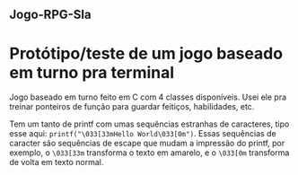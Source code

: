 ## Jogo-RPG-Sla
# Protótipo/teste de um jogo baseado em turno pra terminal

Jogo baseado em turno feito em C com 4 classes disponíveis. Usei ele pra treinar ponteiros de função para guardar feitiços, habilidades, etc.

Tem um tanto de printf com umas sequências estranhas de caracteres, tipo esse aqui: `printf("\033[33mHello World\033[0m")`. Essas sequências de caracter são sequências de escape que mudam a impressão do printf, por exemplo, o `\033[33m` transforma o texto em amarelo, e o `\033[0m` transforma de volta em texto normal.
